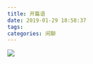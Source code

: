 ```yaml
---
title: 开篇语
date: 2019-01-29 18:58:37
tags:
categories: 闲聊
---
```


![](https://puroc521blog.oss-cn-beijing.aliyuncs.com/timg.jpeg)

